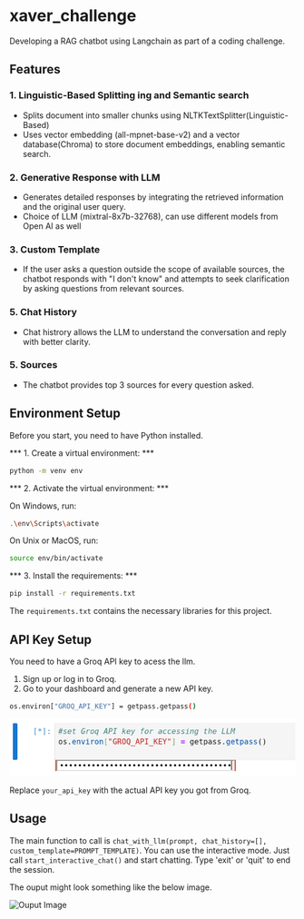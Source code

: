 # xaver_challenge
Developing a RAG chatbot using Langchain  as part of a coding challenge.


## Features

### 1. **Linguistic-Based Splitting ing and Semantic search**
   - Splits document into smaller chunks using NLTKTextSplitter(Linguistic-Based) 
   - Uses vector embedding (all-mpnet-base-v2) and a vector database(Chroma) to store document embeddings, enabling semantic search.


### 2. **Generative Response with LLM**
   - Generates detailed responses by integrating the retrieved information and the original user query.
   - Choice of LLM (mixtral-8x7b-32768), can use different models from Open AI as well

### 3. **Custom Template**
   - If the user asks a question outside the scope of available sources, the chatbot responds with "I don't know" and attempts to seek clarification by asking questions from relevant sources.


### 5. **Chat History**
   - Chat histrory allows the LLM to understand the conversation and reply with better clarity.

### 5. **Sources**
   - The chatbot provides top 3 sources for every question asked.








## Environment Setup

Before you start, you need to have Python installed.  

*** 1. Create a virtual environment: ***

```bash
python -m venv env
```

*** 2. Activate the virtual environment: ***

On Windows, run:

```bash
.\env\Scripts\activate
```

On Unix or MacOS, run:

```bash
source env/bin/activate
```


*** 3. Install the requirements: ***

```bash
pip install -r requirements.txt
```


The `requirements.txt`  contains the necessary libraries for this project.

## API Key Setup

You need to have a Groq API key to acess the llm. 

1. Sign up or log in to Groq.
2. Go to your dashboard and generate a new API key.

```bash
os.environ["GROQ_API_KEY"] = getpass.getpass()
```

![API Image](API.png)



Replace `your_api_key` with the actual API key you got from Groq.

## Usage

The main function to call is `chat_with_llm(prompt, chat_history=[], custom_template=PROMPT_TEMPLATE)`. 
You can  use the interactive mode. Just call `start_interactive_chat()` and start chatting. Type 'exit' or 'quit' to end the session.

The ouput might look something like the below image.

![Ouput Image](0utput.png)


